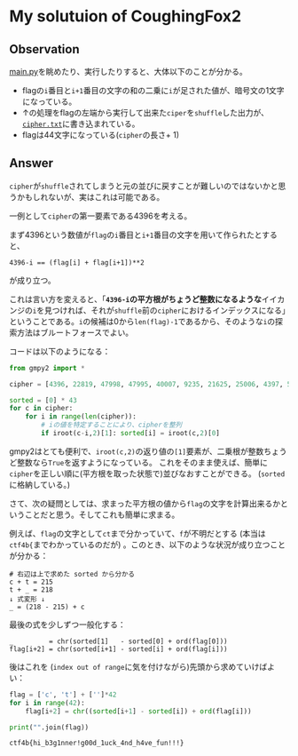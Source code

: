 # My solutuion of CoughingFox2

## Observation
[main.py](../given_files/main.py)を眺めたり、実行したりすると、大体以下のことが分かる。
* flagの`i`番目と`i+1`番目の文字の和の二乗に`i`が足された値が、暗号文の1文字になっている。
* ↑の処理をflagの左端から実行して出来た`ciper`を`shuffle`した出力が、[`cipher.txt`](../given_files/cipher.txt)に書き込まれている。
* flagは44文字になっている(`cipher`の長さ+ 1)

## Answer
`cipher`が`shuffle`されてしまうと元の並びに戻すことが難しいのではないかと思うかもしれないが、実はこれは可能である。


一例として`cipher`の第一要素である4396を考える。

まず4396という数値が`flag`の`i`番目と`i+1`番目の文字を用いて作られたとすると、

`4396-i == (flag[i] + flag[i+1])**2`

が成り立つ。

これは言い方を変えると、「**`4396-i`の平方根がちょうど整数になるような**イイカンジの`i`を見つければ、それが`shuffle`前の`cipher`におけるインデックスになる」ということである。`i`の候補は0から`len(flag)-1`であるから、そのような`i`の探索方法はブルートフォースでよい。

コードは以下のようになる：
```python
from gmpy2 import *

cipher = [4396, 22819, 47998, 47995, 40007, 9235, 21625, 25006, 4397, 51534, 46680, 44129, 38055, 18513, 24368, 38451, 46240, 20758, 37257, 40830, 25293, 38845, 22503, 44535, 22210, 39632, 38046, 43687, 48413, 47525, 23718, 51567, 23115, 42461, 26272, 28933, 23726, 48845, 21924, 46225, 20488, 27579, 21636]

sorted = [0] * 43
for c in cipher:
    for i in range(len(cipher)):
        # iの値を特定することにより、cipherを整列
        if iroot(c-i,2)[1]: sorted[i] = iroot(c,2)[0]
```

gmpy2はとても便利で、`iroot(c,2)`の返り値の`[1]`要素が、二乗根が整数ちょうど整数なら`True`を返すようになっている。
これをそのまま使えば、簡単に`cipher`を正しい順に(平方根を取った状態で)並びなおすことができる。 (`sorted`に格納している。)

さて、次の疑問としては、求まった平方根の値から`flag`の文字を計算出来るかということだと思う。そしてこれも簡単に求まる。

例えば、`flag`の文字として`ct`まで分かっていて、`f`が不明だとする (本当は`ctf4b{`までわかっているのだが) 。このとき、以下のような状況が成り立つことが分かる：
```
# 右辺は上で求めた sorted から分かる
c + t = 215
t + _ = 218
↓ 式変形 ↓ 
_ = (218 - 215) + c

```
最後の式を少しずつ一般化する：
```
_         = chr(sorted[1]   - sorted[0] + ord(flag[0]))
flag[i+2] = chr(sorted[i+1] - sorted[i] + ord(flag[i]))
```
後はこれを (`index out of range`に気を付けながら)先頭から求めていけばよい：
```python
flag = ['c', 't'] + ['']*42 
for i in range(42):
    flag[i+2] = chr((sorted[i+1] - sorted[i]) + ord(flag[i]))

print("".join(flag))
```

```
ctf4b{hi_b3g1nner!g00d_1uck_4nd_h4ve_fun!!!}
```


